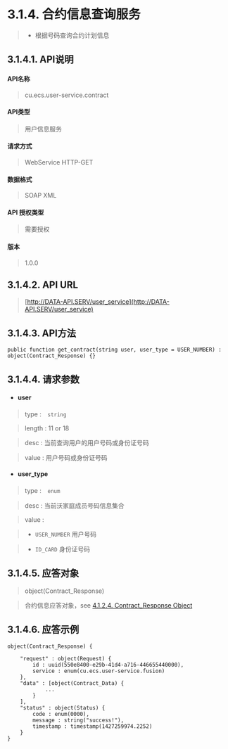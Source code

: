 # 3.1.4. 合约信息查询服务

> - 根据号码查询合约计划信息



## 3.1.4.1. API说明

#### API名称

> cu.ecs.user-service.contract

#### API类型

> 用户信息服务

#### 请求方式

> WebService HTTP-GET

#### 数据格式

> SOAP XML

#### API 授权类型

> 需要授权

#### 版本

> 1.0.0


## 3.1.4.2. API URL

> [http://DATA-API.SERV/user_service](http://DATA-API.SERV/user_service)




## 3.1.4.3. API方法

```
public function get_contract(string user, user_type = USER_NUMBER) : object(Contract_Response) {}
```



## 3.1.4.4. 请求参数


* #### user

> type :　`string`

> length : 11 or 18

> desc : 当前查询用户的用户号码或身份证号码

> value : 用户号码或身份证号码


* #### user_type

> type :　`enum`

> desc : 当前沃家庭成员号码信息集合

> value :

> - `USER_NUMBER` 用户号码

> - `ID_CARD` 身份证号码





## 3.1.4.5. 应答对象

> object(Contract_Response)

>  合约信息应答对象，see [4.1.2.4. Contract_Response Object](/definition/contract_response_object.html#4124-contract_response-object)




## 3.1.4.6. 应答示例

```
object(Contract_Response) {

    "request" : object(Request) {
        id : uuid(550e8400-e29b-41d4-a716-446655440000),
        service : enum(cu.ecs.user-service.fusion)
    },
    "data" : [object(Contract_Data) {
            ...
        }
    ],
    "status" : object(Status) {
        code : enum(0000),
        message : string("success!"),
        timestamp : timestamp(1427259974.2252)
    }
}
```


